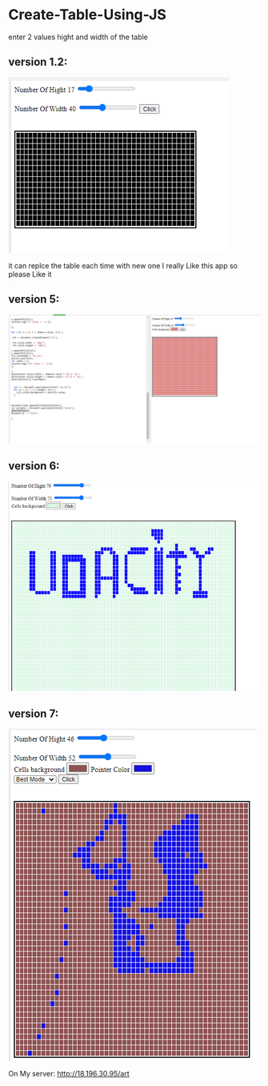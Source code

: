 # Create-Table-Using-JS
enter 2 values hight and width of the table 


## version 1.2:
<img src="app.PNG">


it can replce the table each time with new one 
I really Like this app so please Like it


## version 5:
<img src="last_version.PNG">

## version 6:
<img src="newVerison.PNG">


## version 7:
<img src="last.PNG">


On My server:
http://18.196.30.95/art
